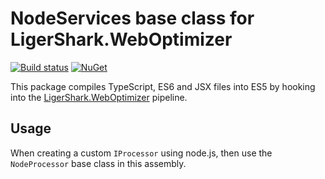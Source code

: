 # NodeServices base class for LigerShark.WebOptimizer

[![Build status](https://ci.appveyor.com/api/projects/status/h7vn1gsn7139r74e?svg=true)](https://ci.appveyor.com/project/madskristensen/weboptimizer-typescript)
[![NuGet](https://img.shields.io/nuget/v/LigerShark.WebOptimizer.NodeServices.svg)](https://nuget.org/packages/LigerShark.WebOptimizer.NodeServices/)

This package compiles TypeScript, ES6 and JSX files into ES5 by hooking into the [LigerShark.WebOptimizer](https://github.com/ligershark/WebOptimizer) pipeline.

## Usage

When creating a custom `IProcessor` using node.js, then use the `NodeProcessor` base class in this assembly.